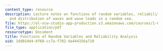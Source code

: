 ```yaml
---
content_type: resource
description: Lecture notes on functions of random variables, reliability analysis,
  and distribution of waves and wave loads in a random sea.
file: https://ol-ocw-studio-app-production.s3.amazonaws.com/courses/1-010-uncertainty-in-engineering-fall-2008/1dd014d46f68cc7af702da444156a710_app_12.pdf
file_type: application/pdf
resourcetype: Document
title: Functions of Random Variables and Reliability Analysis
uid: 1dd014d4-6f68-cc7a-f702-da444156a710
---
```

